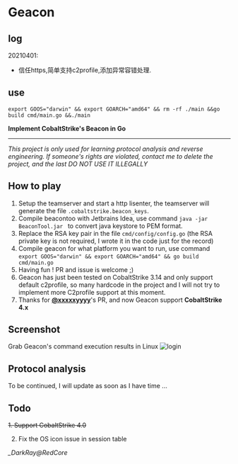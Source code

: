 # Geacon

## log

20210401:

* 信任https,简单支持c2profile,添加异常容错处理.


## use

```
export GOOS="darwin" && export GOARCH="amd64" && rm -rf ./main &&go build cmd/main.go &&./main
```

**Implement CobaltStrike's Beacon in Go**

----

*This project is only used for learning protocol analysis and reverse engineering. If someone's rights are violated, contact me to delete the project, and the last DO NOT USE IT ILLEGALLY*



## How to play

1. Setup the teamserver and start a http lisenter, the teamserver will generate the file `.cobaltstrike.beacon_keys`.
2. Compile beacontoo with Jetbrains Idea, use command `java -jar BeaconTool.jar ` to convert java keystore to PEM format.
3. Replace the RSA key pair in the file `cmd/config/config.go` (the RSA private key is not required, I wrote it in the code just for the record)
4. Compile geacon for what platform you want to run, use command `export GOOS="darwin" && export GOARCH="amd64" && go build cmd/main.go`
5. Having fun ! PR and issue is welcome ;)
6. Geacon has just been tested on CobaltStrike 3.14 and only support default c2profile, so many hardcode in the project and I will not try to implement more C2profile support at this moment.
7. Thanks for **[@xxxxxyyyy](https://github.com/xxxxxyyyy)**'s PR, and now Geacon support **CobaltStrike 4.x** 

## Screenshot

Grab Geacon's command execution results in Linux
![login](https://github.com/darkr4y/geacon/raw/master/screenshots/sc.png)



## Protocol analysis

To be continued, I will update as soon as I have time ...



## Todo

~~1. Support CobaltStrike 4.0~~

2. Fix the OS icon issue in session table

*_DarkRay@RedCore*

